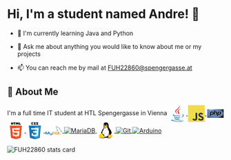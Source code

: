 # Hi, I'm a student named Andre! 👋
- 🧠 I'm currently learning Java and Python

- 💬 Ask me about anything you would like to know about me or my projects

- 📫 You can reach me by mail at FUH22860@spengergasse.at
## 🚀 About Me

I'm a full time  IT student at HTL Spengergasse in Vienna
<a href="https://www.java.com" target="blank">
<img align="center" src="https://raw.githubusercontent.com/devicons/devicon/master/icons/java/java-original.svg" alt="Java" height="40" width="40" />
</a>
<a href="https://developer.mozilla.org/en-US/docs/Web/JavaScript" target="blank">
<img align="center" src="https://raw.githubusercontent.com/devicons/devicon/master/icons/javascript/javascript-original.svg" alt="JavaScript" height="40" width="40" />
</a>
<a href="https://www.php.net" target="blank">
<img align="center" src="https://raw.githubusercontent.com/devicons/devicon/master/icons/php/php-original.svg" alt="PHP" height="40" width="40" />
</a>
<a href="https://www.w3.org/html/" target="blank">
<img align="center" src="https://raw.githubusercontent.com/devicons/devicon/master/icons/html5/html5-original-wordmark.svg" alt="Html5" height="40" width="40" />
</a>
<a href="https://www.w3schools.com/css/" target="blank">
<img align="center" src="https://raw.githubusercontent.com/devicons/devicon/master/icons/css3/css3-original-wordmark.svg" alt="Css3" height="40" width="40" />
</a>
<a href="https://www.mysql.com/" target="blank">
<img align="center" src="https://raw.githubusercontent.com/devicons/devicon/master/icons/mysql/mysql-original-wordmark.svg" alt="MySQL" height="40" width="40" />
</a>
<a href="https://mariadb.org/" target="blank">
<img align="center" src="https://www.vectorlogo.zone/logos/mariadb/mariadb-icon.svg" alt="MariaDB" height="40" width="40" />
</a>
<a href="https://www.linux.org/" target="blank">
<img align="center" src="https://raw.githubusercontent.com/devicons/devicon/master/icons/linux/linux-original.svg" alt="Linux" height="40" width="40" />
</a>
<a href="https://git-scm.com/" target="blank">
<img align="center" src="https://www.vectorlogo.zone/logos/git-scm/git-scm-icon.svg" alt="Git" height="40" width="40" />
</a>
<a href="https://www.arduino.cc/" target="blank">
<img align="center" src="https://cdn.worldvectorlogo.com/logos/arduino-1.svg" alt="Arduino" height="40" width="40" />
</a>
<p>
<img align="center" src="https://github-readme-stats.vercel.app/api/top-langs?username=FUH22860&theme=dark&title_color=000000&text_color=000000&bg_color=ffffff&hide_border=true&layout=compact" alt="FUH22860 stats card" /></p>
